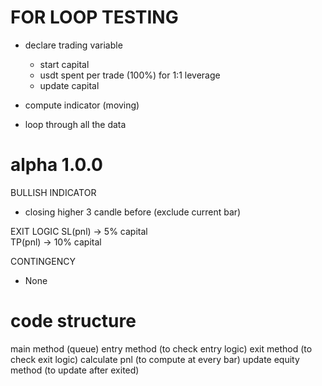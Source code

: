 # FOR LOOP TESTING

- declare trading variable
  - start capital
  - usdt spent per trade (100%) for 1:1 leverage
  - update capital 

- compute indicator (moving)

- loop through all the data

# alpha 1.0.0

BULLISH INDICATOR
- closing higher 3 candle before (exclude current bar)


EXIT LOGIC
SL(pnl) -> 5% capital  
TP(pnl) -> 10% capital

CONTINGENCY 
- None 

# code structure
  main method (queue)
  entry method (to check entry logic)
  exit method (to check exit logic)
  calculate pnl (to compute at every bar)
  update equity method (to update after exited)
  
